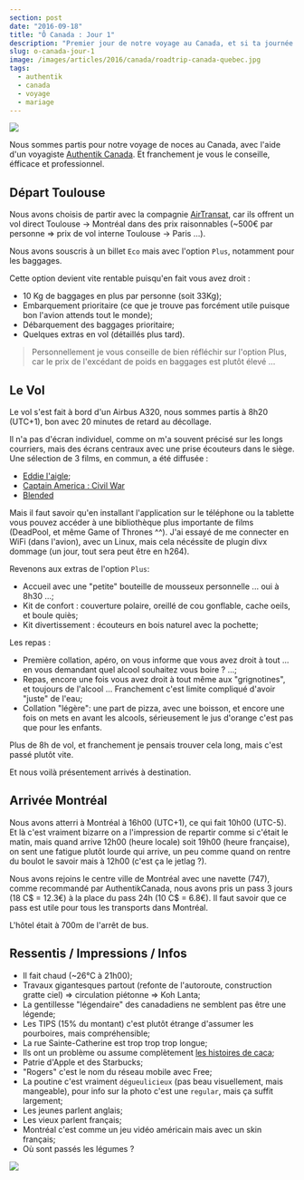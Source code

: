 ```yaml
---
section: post
date: "2016-09-18"
title: "Ô Canada : Jour 1"
description: "Premier jour de notre voyage au Canada, et si ta journée durait 6h de plus !"
slug: o-canada-jour-1
image: /images/articles/2016/canada/roadtrip-canada-quebec.jpg
tags:
  - authentik
  - canada
  - voyage
  - mariage
---
```


![](/images/articles/2016/canada/roadtrip-canada-quebec.jpg)

Nous sommes partis pour notre voyage de noces au Canada, avec l'aide d'un voyagiste [Authentik Canada](http://www.authentikcanada.com). Et franchement je vous le conseille, éfficace et professionnel.

## Départ Toulouse

Nous avons choisis de partir avec la compagnie [AirTransat](http://www.authentikcanada.com), car ils offrent un vol direct Toulouse -> Montréal dans des prix raisonnables (~500€ par personne => prix de vol interne Toulouse -> Paris ...).

Nous avons souscris à un billet `Eco` mais avec l'option `Plus`, notamment pour les baggages.

Cette option devient vite rentable puisqu'en fait vous avez droit :

  * 10 Kg de baggages en plus par personne (soit 33Kg);
  * Embarquement prioritaire (ce que je trouve pas forcément utile puisque bon l'avion attends tout le monde);
  * Débarquement des baggages prioritaire;
  * Quelques extras en vol (détaillés plus tard).

> Personnellement je vous conseille de bien réfléchir sur l'option Plus, car le prix de l'excédant de poids en baggages est plutôt élevé ...

## Le Vol

Le vol s'est fait à bord d'un Airbus A320, nous sommes partis à 8h20 (UTC+1), bon avec 20 minutes de retard au décollage.

Il n'a pas d'écran individuel, comme on m'a souvent précisé sur les longs courriers, mais des écrans centraux avec une prise écouteurs dans le siège.
Une sélection de 3 films, en commun, a été diffusée :

  * [Eddie l'aigle](http://www.imdb.com/title/tt1083452/);
  * [Captain America : Civil War](http://www.imdb.com/title/tt3498820/)
  * [Blended](http://www.imdb.com/title/tt1086772/)

Mais il faut savoir qu'en installant l'application sur le téléphone ou la tablette vous pouvez accéder à une bibliothèque plus importante de films (DeadPool, et même Game of Thrones ^^).
J'ai essayé de me connecter en WiFi (dans l'avion), avec un Linux, mais cela nécéssite de plugin divx dommage
(un jour, tout sera peut être en h264).

Revenons aux extras de l'option `Plus`:

  * Accueil avec une "petite" bouteille de mousseux personnelle ... oui à 8h30 ...;
  * Kit de confort : couverture polaire, oreillé de cou gonflable, cache oeils, et boule quiès;
  * Kit divertissement : écouteurs en bois naturel avec la pochette;

Les repas :

  * Première collation, apéro, on vous informe que vous avez droit à tout ... en vous demandant quel alcool souhaitez vous boire ? ...;
  * Repas, encore une fois vous avez droit à tout même aux "grignotines", et toujours de l'alcool ... Franchement c'est limite compliqué d'avoir "juste" de l'eau;
  * Collation "légère": une part de pizza, avec une boisson, et encore une fois
  on mets en avant les alcools, sérieusement le jus d'orange c'est pas que pour les enfants.

Plus de 8h de vol, et franchement je pensais trouver cela long, mais c'est passé plutôt vite.

Et nous voilà présentement arrivés à destination.

## Arrivée Montréal

Nous avons atterri à Montréal à 16h00 (UTC+1), ce qui fait 10h00 (UTC-5). Et là
c'est vraiment bizarre on a l'impression de repartir comme si c'était le matin,
mais quand arrive 12h00 (heure locale) soit 19h00 (heure française), on sent une
fatigue plutôt lourde qui arrive, un peu comme quand on rentre du boulot le savoir
mais à 12h00 (c'est ça le jetlag ?).

Nous avons rejoins le centre ville de Montréal avec une navette (747), comme
recommandé par AuthentikCanada, nous avons pris un pass 3 jours (18 C$ = 12.3€)
à la place du pass 24h (10 C$ = 6.8€).
Il faut savoir que ce pass est utile pour tous les transports dans Montréal.

L'hôtel était à 700m de l'arrêt de bus.

## Ressentis / Impressions / Infos

  * Il fait chaud (~26°C à 21h00);
  * Travaux gigantesques partout (refonte de l'autoroute, construction gratte ciel) => circulation piétonne => Koh Lanta;
  * La gentillesse "légendaire" des canadadiens ne semblent pas être une légende;
  * Les TIPS (15% du montant) c'est plutôt étrange d'assumer les pourboires, mais compréhensible;
  * La rue Sainte-Catherine est trop trop trop longue;
  * Ils ont un problème ou assume complètement [les histoires de caca](http://calendrier.espacepourlavie.ca/histoires-de-crottes);
  * Patrie d'Apple et des Starbucks;
  * "Rogers" c'est le nom du réseau mobile avec Free;
  * La poutine c'est vraiment `dégueulicieux` (pas beau visuellement, mais mangeable), pour info sur la photo c'est une `regular`, mais ça suffit largement;
  * Les jeunes parlent anglais;
  * Les vieux parlent français;
  * Montréal c'est comme un jeu vidéo américain mais avec un skin français;
  * Où sont passés les légumes ?

  ![](/images/articles/2016/canada/poutine.jpg)
